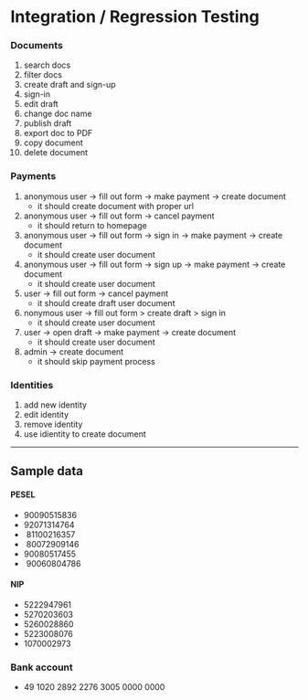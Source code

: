 # Integration / Regression Testing

### Documents
1. search docs
2. filter docs
3. create draft and sign-up
4. sign-in
5. edit draft
6. change doc name
7. publish draft
8. export doc to PDF
9. copy document
10. delete document

### Payments
1. anonymous user -> fill out form -> make payment -> create document
   - it should create document with proper url
2. anonymous user -> fill out form -> cancel payment
   - it should return to homepage
3. anonymous user -> fill out form -> sign in -> make payment -> create document
   - it should create user document
4. anonymous user -> fill out form -> sign up -> make payment -> create document
   - it should create user document
5. user -> fill out form -> cancel payment
   - it should create draft user document
6. nonymous user -> fill out form > create draft > sign in
   - it should create user document
7. user -> open draft -> make payment -> create document
   - it should create user document
8. admin -> create document
   - it should skip payment process

### Identities
1. add new identity
2. edit identity
3. remove identity
4. use idientity to create document

---

## Sample data
#### PESEL
- 90090515836
- 92071314764
-  81100216357
-  80072909146
- 90080517455
-  90060804786

#### NIP
- 5222947961
- 5270203603
- 5260028860
- 5223008076
- 1070002973

### Bank account
- 49 1020 2892 2276 3005 0000 0000
